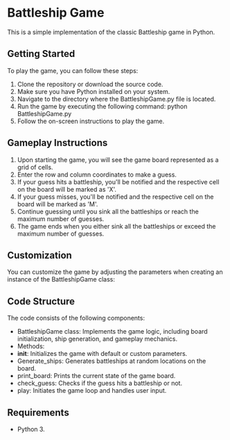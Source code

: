 # Battleship Game

This is a simple implementation of the classic Battleship game in Python.

## Getting Started 
To play the game, you can follow these steps:

1. Clone the repository or download the source code.
2. Make sure you have Python installed on your system.
3. Navigate to the directory where the BattleshipGame.py file is located.
4. Run the game by executing the following command: python BattleshipGame.py
5. Follow the on-screen instructions to play the game.

## Gameplay Instructions
1. Upon starting the game, you will see the game board represented as a grid of cells.
2. Enter the row and column coordinates to make a guess.
3. If your guess hits a battleship, you'll be notified and the respective cell on the board will be marked as 'X'.
4. If your guess misses, you'll be notified and the respective cell on the board will be marked as 'M'.
5. Continue guessing until you sink all the battleships or reach the maximum number of guesses.
6. The game ends when you either sink all the battleships or exceed the maximum number of guesses.

## Customization

You can customize the game by adjusting the parameters when creating an instance of the BattleshipGame class:

## Code Structure

The code consists of the following components:

* BattleshipGame class: Implements the game logic, including board initialization, ship generation, and gameplay mechanics.
* Methods:
* __init__: Initializes the game with default or custom parameters.
* Generate_ships: Generates battleships at random locations on the board.
* print_board: Prints the current state of the game board.
* check_guess: Checks if the guess hits a battleship or not.
* play: Initiates the game loop and handles user input.

## Requirements

* Python 3. 
